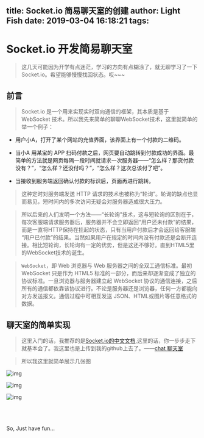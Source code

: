 title: Socket.io 简易聊天室的创建
author: Light Fish
date: 2019-03-04 16:18:21
tags:
---
# Socket.io 开发简易聊天室

>这几天可能因为开学有点迷茫，学习的方向有点糊涂了，就无聊学习了一下Socket.io。希望能够慢慢找回状态。哎~~~

<!-- more -->

## 前言

>Socket.io 是一个用来实现实时双向通信的框架，其本质是基于 WebSocket 技术。所以我先来简单的聊聊WebSocket技术，这里就简单的举一个例子：

* 用户小A，打开了某个网站的充值界面，该界面上有一个付款的二维码。

* 当小A 用某宝的 APP 扫码付款之后，网页要自动跳转到付款成功的界面。最简单的方法就是网页每隔一段时间就请求一次服务器——“怎么样？那货付款没有？”，“怎么样？还没付吗？”，“怎么样？这次总该付了吧”。

* 当接收到服务端返回确认付款的标识后，页面再进行跳转。

>这种定时对服务端发送 HTTP 请求的技术也被称为“轮询”。轮询的缺点也显而易见，短时间内的多次访问无疑会对服务器造成很大压力。

>所以后来的人们发明一个方法——“长轮询”技术，这与短轮询的区别在于，每次客服端请求服务器后，服务器并不会立即返回“用户还未付款”的结果，而是一直将HTTP保持在挂起的状态，只有当用户付款后才会返回给客服端 “用户已付款”的结果。当然如果用户在规定的时间内没有付款还是会断开连接。相比短轮询，长轮询有一定的优势，但是这还不够好。直到HTML5里的WebSocket技术的诞生。

>`WebSocket`，即 Web 浏览器与 Web 服务器之间的全双工通信标准。最初 WebSocket 只是作为 HTML5 标准的一部分，而后来却逐渐变成了独立的协议标准。一旦浏览器与服务器建立起 WebSocket 协议的通信连接，之后所有的通信都依靠该协议进行。不论是服务器还是浏览器，任何一方都能向对方发送报文。通信过程中可相互发送 JSON、HTML或图片等任意格式的数据。

## 聊天室的简单实现

>这里入门的话，我推荐的是[Socket.io的中文文档](https://www.w3cschool.cn/socket/socket-ulbj2eii.html),这里的话，你一步步走下就基本会了。我这里也是上传到我的github上去了。——[chat 聊天室](https://github.com/QGtiger/node_project/tree/master/chat)

>所以我这里就简单展示几张图

![img](http://qnpic.top\Socket_chat%5C1.jpg)

![img](http://qnpic.top\Socket_chat%5C2.jpg)

![img](http://qnpic.top\Socket_chat%5C3.jpg)

<br><br><br>So, Just have fun...

